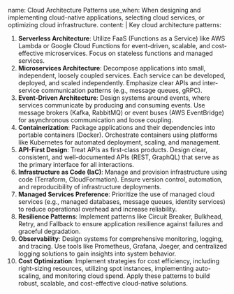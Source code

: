 name: Cloud Architecture Patterns
use_when: When designing and implementing cloud-native applications, selecting cloud services, or optimizing cloud infrastructure.
content: |
  Key cloud architecture patterns:
  1.  **Serverless Architecture**: Utilize FaaS (Functions as a Service) like AWS Lambda or Google Cloud Functions for event-driven, scalable, and cost-effective microservices. Focus on stateless functions and managed services.
  2.  **Microservices Architecture**: Decompose applications into small, independent, loosely coupled services. Each service can be developed, deployed, and scaled independently. Emphasize clear APIs and inter-service communication patterns (e.g., message queues, gRPC).
  3.  **Event-Driven Architecture**: Design systems around events, where services communicate by producing and consuming events. Use message brokers (Kafka, RabbitMQ) or event buses (AWS EventBridge) for asynchronous communication and loose coupling.
  4.  **Containerization**: Package applications and their dependencies into portable containers (Docker). Orchestrate containers using platforms like Kubernetes for automated deployment, scaling, and management.
  5.  **API-First Design**: Treat APIs as first-class products. Design clear, consistent, and well-documented APIs (REST, GraphQL) that serve as the primary interface for all interactions.
  6.  **Infrastructure as Code (IaC)**: Manage and provision infrastructure using code (Terraform, CloudFormation). Ensure version control, automation, and reproducibility of infrastructure deployments.
  7.  **Managed Services Preference**: Prioritize the use of managed cloud services (e.g., managed databases, message queues, identity services) to reduce operational overhead and increase reliability.
  8.  **Resilience Patterns**: Implement patterns like Circuit Breaker, Bulkhead, Retry, and Fallback to ensure application resilience against failures and graceful degradation.
  9.  **Observability**: Design systems for comprehensive monitoring, logging, and tracing. Use tools like Prometheus, Grafana, Jaeger, and centralized logging solutions to gain insights into system behavior.
  10. **Cost Optimization**: Implement strategies for cost efficiency, including right-sizing resources, utilizing spot instances, implementing auto-scaling, and monitoring cloud spend.
  Apply these patterns to build robust, scalable, and cost-effective cloud-native solutions.


